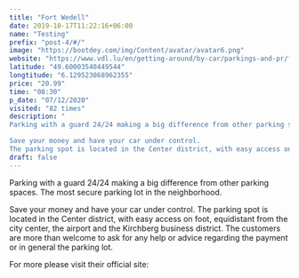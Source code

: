 ```yaml
---
title: "Fort Wedell"
date: 2019-10-17T11:22:16+06:00
name: "Testing"
prefix: "post-4/#/"
image: "https://bootdey.com/img/Content/avatar/avatar6.png"
website: "https://www.vdl.lu/en/getting-around/by-car/parkings-and-pr/fort-wedell"
latitude: "49.60003540449544"
longtitude: "6.129523068962355"
price: "20.99"
time: "08:30"
p_date: "07/12/2020"
visited: "82 times"
description: "
Parking with a guard 24/24 making a big difference from other parking spaces. The most secure parking lot in the neighborhood.

Save your money and have your car under control. 
The parking spot is located in the Center district, with easy access on foot, equidistant from the city center, the airport and the Kirchberg business district. The customers are more than welcome to ask for any help or advice regarding the payment or in general the parking lot."
draft: false
---
```


Parking with a guard 24/24 making a big difference from other parking spaces. The most secure parking lot in the neighborhood.

Save your money and have your car under control. 
The parking spot is located in the Center district, with easy access on foot, equidistant from the city center, the airport and the Kirchberg business district. The customers are more than welcome to ask for any help or advice regarding the payment or in general the parking lot.

For more please visit their official site:
